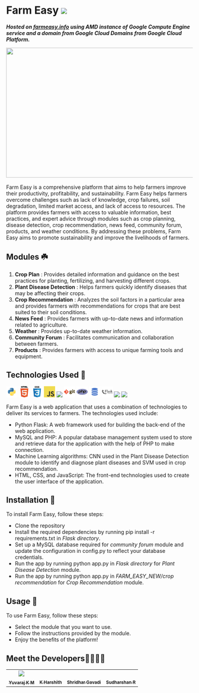 

# Farm Easy <code><img height="30" src="https://i.ibb.co/c2GvK7c/logo1.png"></code>
***Hosted on [farmeasy.info](http://www.farmeasy.info/) using AMD instance of Google Compute Engine service and a domain from Google Cloud Domains from Google Cloud Platform.***

<p align="center"><img src="http://farmeasy.info/first_page.jpeg" width="600" height="350"></p>

Farm Easy is a comprehensive platform that aims to help farmers improve their productivity, profitability, and sustainability. Farm Easy helps farmers overcome challenges such as lack of knowledge, crop failures, soil degradation, limited market access, and lack of access to resources. The platform provides farmers with access to valuable information, best practices, and expert advice through modules such as crop planning, disease detection, crop recommendation, news feed, community forum, products, and weather conditions. By addressing these problems, Farm Easy aims to promote sustainability and improve the livelihoods of farmers.

## Modules ☘️
1. **Crop Plan** : Provides detailed information and guidance on the best practices for planting, fertilizing, and harvesting different crops.
2. **Plant Disease Detection** : Helps farmers quickly identify diseases that may be affecting their crops.
3. **Crop Recommendation** : Analyzes the soil factors in a particular area and provides farmers with recommendations for crops that are best suited to their soil conditions.
4. **News Feed** : Provides farmers with up-to-date news and information related to agriculture.
5. **Weather** : Provides up-to-date weather information.
6. **Community Forum** : Facilitates communication and collaboration between farmers.
7. **Products** : Provides farmers with access to unique farming tools and equipment.


## Technologies Used 🌴
<code><img height="30" src="https://raw.githubusercontent.com/github/explore/80688e429a7d4ef2fca1e82350fe8e3517d3494d/topics/python/python.png"></code>
<code><img height="30" src="https://raw.githubusercontent.com/github/explore/80688e429a7d4ef2fca1e82350fe8e3517d3494d/topics/html/html.png"></code>
<code><img height="30" src="https://raw.githubusercontent.com/github/explore/80688e429a7d4ef2fca1e82350fe8e3517d3494d/topics/css/css.png"></code>
<code><img height="30" src="https://raw.githubusercontent.com/github/explore/80688e429a7d4ef2fca1e82350fe8e3517d3494d/topics/javascript/javascript.png"></code>
<code><img height="30" src="https://github.com/tomchen/stack-icons/raw/master/logos/bootstrap.svg"></code>
<code><img height="30" src="https://raw.githubusercontent.com/github/explore/80688e429a7d4ef2fca1e82350fe8e3517d3494d/topics/git/git.png"></code>
<code><img height="30" src="https://raw.githubusercontent.com/github/explore/80688e429a7d4ef2fca1e82350fe8e3517d3494d/topics/php/php.png"></code>
<code><img height="30" src="https://raw.githubusercontent.com/github/explore/80688e429a7d4ef2fca1e82350fe8e3517d3494d/topics/sql/sql.png"></code>
<code><img height="30" src="https://raw.githubusercontent.com/github/explore/80688e429a7d4ef2fca1e82350fe8e3517d3494d/topics/flask/flask.png"></code>
<code><img height="30" src="https://upload.wikimedia.org/wikipedia/commons/thumb/0/05/Scikit_learn_logo_small.svg/1280px-Scikit_learn_logo_small.svg.png"></code>
<code><img height="30" src="https://encrypted-tbn0.gstatic.com/images?q=tbn:ANd9GcS9j_eYX4l6YYcEgdmBD3g-vDXxIiIqqaCFMj-qlAipAw&s"></code>




Farm Easy is a web application that uses a combination of technologies to deliver its services to farmers. The technologies used include:

* Python Flask: A web framework used for building the back-end of the web application.
* MySQL and PHP: A popular database management system used to store and retrieve data for the application with the help of PHP to make connection.
* Machine Learning algorithms: CNN used in the Plant Disease Detection module to identify and diagnose plant diseases and SVM used in crop recommendation.
* HTML, CSS, and JavaScript: The front-end technologies used to create the user interface of the application. 


## Installation 🌿
To install Farm Easy, follow these steps:
* Clone the repository
* Install the required dependencies by running pip install -r requirements.txt in *Flask directory*.
* Set up a MySQL database required for _community forum_ module and update the configuration in config.py to reflect your database credentials.
* Run the app by running python app.py in *Flask directory* for *Plant Disease Detection* module.
* Run the app by running python app.py in *FARM_EASY_NEW/crop recommendation* for *Crop Recommendation* module.

## Usage 🍃
To use Farm Easy, follow these steps:
* Select the module that you want to use.
* Follow the instructions provided by the module.
* Enjoy the benefits of the platform!



<h2> Meet the Developers👩‍💻👨‍💻</h2>
 <table align = 'center'>
 <tr>
<td align="center"><a href="https://github.com/princeyuvi"><img src="https://avatars.githubusercontent.com/u/84708119?v=4" width="80px; alt=""/><br /><sub><b>Yuvaraj K M</b></sub></a></td>
<td align="center"><a href="https://github.com/harshithcodes"><img src="https://avatars.githubusercontent.com/u/92664169?v=4" width="80px;" alt=""/><br /><sub><b> K Harshith</b></sub></a></td>
<td align="center"><a href="https://github.com/shridharg2112"><img src="https://avatars.githubusercontent.com/u/130856034?v=4" width="80px;" alt=""/><br /><sub><b>Shridhar Gavadi</b></sub></a></td>
<td align="center"><a href="https://github.com/Sudharshan2808"><img src="https://avatars.githubusercontent.com/u/86883817?v=4" width="80px;" alt=""/><br /><sub><b>Sudharshan R</b></sub></a></td>
</tr>
</table>
</p>
